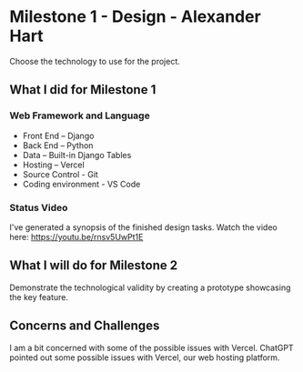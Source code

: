 # Milestone 1 - Design - Alexander Hart

Choose the technology to use for the project.

## What I did for Milestone 1

### Web Framework and Language

* Front End – Django
* Back End – Python
* Data – Built-in Django Tables
* Hosting – Vercel
* Source Control - Git
* Coding environment - VS Code 

### Status Video 

I've generated a synopsis of the finished design tasks. Watch the video here: https://youtu.be/rnsv5UwPt1E

## What I will do for Milestone 2

Demonstrate the technological validity by creating a prototype showcasing the key feature.

## Concerns and Challenges

I am a bit concerned with some of the possible issues with Vercel. ChatGPT pointed out some possible issues with Vercel, our web hosting platform.
